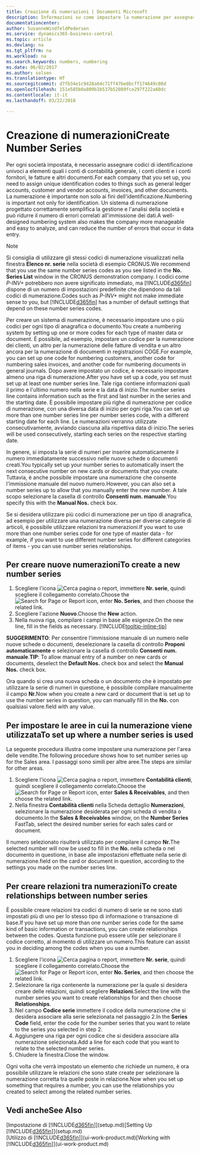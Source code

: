 ```yaml
---
title: Creazione di numerazioni | Documenti Microsoft
description: Informazioni su come impostare la numerazione per assegnare codici di identificazione univoci a conti e documenti in Business Central.
documentationcenter: 
author: SusanneWindfeldPedersen
ms.service: dynamics365-business-central
ms.topic: article
ms.devlang: na
ms.tgt_pltfrm: na
ms.workload: na
ms.search.keywords: numbers, numbering
ms.date: 06/02/2017
ms.author: solsen
ms.translationtype: HT
ms.sourcegitcommit: d7fb34e1c9428a64c71ff47be8bcff174649c00d
ms.openlocfilehash: 151e585b0a809b1b537b52089fce297f222a60dc
ms.contentlocale: it-it
ms.lasthandoff: 03/22/2018

---
```

# <a name="create-number-series"></a><span data-ttu-id="8a82b-103">Creazione di numerazioni</span><span class="sxs-lookup"><span data-stu-id="8a82b-103">Create Number Series</span></span>
<span data-ttu-id="8a82b-104">Per ogni società impostata, è necessario assegnare codici di identificazione univoci a elementi quali i conti di contabilità generale, i conti clienti e i conti fornitori, le fatture e altri documenti.</span><span class="sxs-lookup"><span data-stu-id="8a82b-104">For each company that you set up, you need to assign unique identification codes to things such as general ledger accounts, customer and vendor accounts, invoices, and other documents.</span></span> <span data-ttu-id="8a82b-105">La numerazione è importante non solo ai fini dell'identificazione.</span><span class="sxs-lookup"><span data-stu-id="8a82b-105">Numbering is important not only for identification.</span></span> <span data-ttu-id="8a82b-106">Un sistema di numerazione progettato correttamente semplifica la gestione e l'analisi della società e può ridurre il numero di errori correlati all'immissione dei dati.</span><span class="sxs-lookup"><span data-stu-id="8a82b-106">A well-designed numbering system also makes the company more manageable and easy to analyze, and can reduce the number of errors that occur in data entry.</span></span>

> [!NOTE]  
>   <span data-ttu-id="8a82b-107">Si consiglia di utilizzare gli stessi codici di numerazione visualizzati nella finestra **Elenco nr. serie** nella società di esempio CRONUS.</span><span class="sxs-lookup"><span data-stu-id="8a82b-107">We recommend that you use the same number series codes as you see listed in the **No. Series List** window in the CRONUS demonstration company.</span></span> <span data-ttu-id="8a82b-108">I codici come *P-INV+* potrebbero non avere significato immediato, ma [!INCLUDE[d365fin](includes/d365fin_md.md)] dispone di un numero di impostazioni predefinite che dipendono da tali codici di numerazione.</span><span class="sxs-lookup"><span data-stu-id="8a82b-108">Codes such as *P-INV+* might not make immediate sense to you, but [!INCLUDE[d365fin](includes/d365fin_md.md)] has a number of default settings that depend on these number series codes.</span></span>

<span data-ttu-id="8a82b-109">Per creare un sistema di numerazione, è necessario impostare uno o più codici per ogni tipo di anagrafica o documento.</span><span class="sxs-lookup"><span data-stu-id="8a82b-109">You create a numbering system by setting up one or more codes for each type of master data or document.</span></span> <span data-ttu-id="8a82b-110">È possibile, ad esempio, impostare un codice per la numerazione dei clienti, un altro per la numerazione delle fatture di vendita e un altro ancora per la numerazione di documenti in registrazioni COGE.</span><span class="sxs-lookup"><span data-stu-id="8a82b-110">For example, you can set up one code for numbering customers, another code for numbering sales invoices, and another code for numbering documents in general journals.</span></span> <span data-ttu-id="8a82b-111">Dopo avere impostato un codice, è necessario impostare almeno una riga di numerazione.</span><span class="sxs-lookup"><span data-stu-id="8a82b-111">After you have set up a code, you set must set up at least one number series line.</span></span> <span data-ttu-id="8a82b-112">Tale riga contiene informazioni quali il primo e l'ultimo numero nella serie e la data di inizio.</span><span class="sxs-lookup"><span data-stu-id="8a82b-112">The number series line contains information such as the first and last number in the series and the starting date.</span></span> <span data-ttu-id="8a82b-113">È possibile impostare più righe di numerazione per codice di numerazione, con una diversa data di inizio per ogni riga.</span><span class="sxs-lookup"><span data-stu-id="8a82b-113">You can set up more than one number series line per number series code, with a different starting date for each line.</span></span> <span data-ttu-id="8a82b-114">Le numerazioni verranno utilizzate consecutivamente, avviando ciascuna alla rispettiva data di inizio.</span><span class="sxs-lookup"><span data-stu-id="8a82b-114">The series will be used consecutively, starting each series on the respective starting date.</span></span>

<span data-ttu-id="8a82b-115">In genere, si imposta la serie di numeri per inserire automaticamente il numero immediatamente successivo nelle nuove schede o documenti creati.</span><span class="sxs-lookup"><span data-stu-id="8a82b-115">You typically set up your number series to automatically insert the next consecutive number on new cards or documents that you create.</span></span> <span data-ttu-id="8a82b-116">Tuttavia, è anche possibile impostare una numerazione che consente l'immissione manuale del nuovo numero.</span><span class="sxs-lookup"><span data-stu-id="8a82b-116">However, you can also set a number series up to allow that you manually enter the new number.</span></span> <span data-ttu-id="8a82b-117">A tale scopo selezionare la casella di controllo **Consenti num. manuale**.</span><span class="sxs-lookup"><span data-stu-id="8a82b-117">You specify this with the **Manual Nos.** check box.</span></span>

<span data-ttu-id="8a82b-118">Se si desidera utilizzare più codici di numerazione per un tipo di anagrafica, ad esempio per utilizzare una numerazione diversa per diverse categorie di articoli, è possibile utilizzare relazioni tra numerazioni.</span><span class="sxs-lookup"><span data-stu-id="8a82b-118">If you want to use more than one number series code for one type of master data - for example, if you want to use different number series for different categories of items - you can use number series relationships.</span></span>

## <a name="to-create-a-new-number-series"></a><span data-ttu-id="8a82b-119">Per creare nuove numerazioni</span><span class="sxs-lookup"><span data-stu-id="8a82b-119">To create a new number series</span></span>
1. <span data-ttu-id="8a82b-120">Scegliere l'icona ![Cerca pagina o report](media/ui-search/search_small.png "icona Cerca pagina o report"), immettere **Nr. serie**, quindi scegliere il collegamento correlato.</span><span class="sxs-lookup"><span data-stu-id="8a82b-120">Choose the ![Search for Page or Report](media/ui-search/search_small.png "Search for Page or Report icon") icon, enter **No. Series**, and then choose the related link.</span></span>
2. <span data-ttu-id="8a82b-121">Scegliere l'azione **Nuovo**.</span><span class="sxs-lookup"><span data-stu-id="8a82b-121">Choose the **New** action.</span></span>
3. <span data-ttu-id="8a82b-122">Nella nuova riga, compilare i campi in base alle esigenze.</span><span class="sxs-lookup"><span data-stu-id="8a82b-122">On the new line, fill in the fields as necessary.</span></span> [!INCLUDE[tooltip-inline-tip](includes/tooltip-inline-tip_md.md)]

<span data-ttu-id="8a82b-123">**SUGGERIMENTO**: Per consentire l'immissione manuale di un numero nelle nuove schede o documenti, deselezionare la casella di controllo **Proponi automaticamente** e selezionare la casella di controllo **Consenti num. manuale**.</span><span class="sxs-lookup"><span data-stu-id="8a82b-123">**TIP**: To allow manual entry of a number on new cards or documents, deselect the **Default Nos.** check box and select the **Manual Nos.** check box.</span></span>

<span data-ttu-id="8a82b-124">Ora quando si crea una nuova scheda o un documento che è impostato per utilizzare la serie di numeri in questione, è possibile compilare manualmente il campo **Nr.**</span><span class="sxs-lookup"><span data-stu-id="8a82b-124">Now when you create a new card or document that is set up to use the number series in question, you can manually fill in the **No.**</span></span> <span data-ttu-id="8a82b-125">con qualsiasi valore.</span><span class="sxs-lookup"><span data-stu-id="8a82b-125">field with any value.</span></span>  

## <a name="to-set-up-where-a-number-series-is-used"></a><span data-ttu-id="8a82b-126">Per impostare le aree in cui la numerazione viene utilizzata</span><span class="sxs-lookup"><span data-stu-id="8a82b-126">To set up where a number series is used</span></span>
<span data-ttu-id="8a82b-127">La seguente procedura illustra come impostare una numerazione per l'area delle vendite.</span><span class="sxs-lookup"><span data-stu-id="8a82b-127">The following procedure shows how to set number series up for the Sales area.</span></span> <span data-ttu-id="8a82b-128">I passaggi sono simili per altre aree.</span><span class="sxs-lookup"><span data-stu-id="8a82b-128">The steps are similar for other areas.</span></span>
1. <span data-ttu-id="8a82b-129">Scegliere l'icona ![Cerca pagina o report](media/ui-search/search_small.png "icona Cerca pagina o report"), immettere **Contabilità clienti**, quindi scegliere il collegamento correlato.</span><span class="sxs-lookup"><span data-stu-id="8a82b-129">Choose the ![Search for Page or Report](media/ui-search/search_small.png "Search for Page or Report icon") icon, enter **Sales & Receivables**, and then choose the related link.</span></span>
2. <span data-ttu-id="8a82b-130">Nella finestra **Contabilità clienti** nella Scheda dettaglio **Numerazioni**, selezionare la numerazione desiderata per ogni scheda di vendita o documento.</span><span class="sxs-lookup"><span data-stu-id="8a82b-130">In the **Sales & Receivables** window, on the **Number Series** FastTab, select the desired number series for each sales card or document.</span></span>

<span data-ttu-id="8a82b-131">Il numero selezionato risulterà utilizzato per compilare il campo **Nr.**</span><span class="sxs-lookup"><span data-stu-id="8a82b-131">The selected number will now be used to fill in the **No.**</span></span> <span data-ttu-id="8a82b-132">nella scheda o nel documento in questione, in base alle impostazioni effettuate nella serie di numerazione.</span><span class="sxs-lookup"><span data-stu-id="8a82b-132">field on the card or document in question, according to the settings you made on the number series line.</span></span>

## <a name="to-create-relationships-between-number-series"></a><span data-ttu-id="8a82b-133">Per creare relazioni tra numerazioni</span><span class="sxs-lookup"><span data-stu-id="8a82b-133">To create relationships between number series</span></span>
<span data-ttu-id="8a82b-134">È possibile creare relazioni tra codici di numero di serie se ne sono stati impostati più di uno per lo stesso tipo di informazione o transazione di base.</span><span class="sxs-lookup"><span data-stu-id="8a82b-134">If you have set up more than one number series code for the same kind of basic information or transactions, you can create relationships between the codes.</span></span> <span data-ttu-id="8a82b-135">Questa funzione può essere utile per selezionare il codice corretto, al momento di utilizzare un numero.</span><span class="sxs-lookup"><span data-stu-id="8a82b-135">This feature can assist you in deciding among the codes when you use a number.</span></span>

1. <span data-ttu-id="8a82b-136">Scegliere l'icona ![Cerca pagina o report](media/ui-search/search_small.png "icona Cerca pagina o report"), immettere **Nr. serie**, quindi scegliere il collegamento correlato.</span><span class="sxs-lookup"><span data-stu-id="8a82b-136">Choose the ![Search for Page or Report](media/ui-search/search_small.png "Search for Page or Report icon") icon, enter **No. Series**, and then choose the related link.</span></span>
2. <span data-ttu-id="8a82b-137">Selezionare la riga contenente la numerazione per la quale si desidera creare delle relazioni, quindi scegliere **Relazioni**.</span><span class="sxs-lookup"><span data-stu-id="8a82b-137">Select the line with the number series you want to create relationships for and then choose **Relationships**.</span></span>
3. <span data-ttu-id="8a82b-138">Nel campo **Codice serie** immettere il codice della numerazione che si desidera associare alla serie selezionata nel passaggio 2.</span><span class="sxs-lookup"><span data-stu-id="8a82b-138">In the **Series Code** field, enter the code for the number series that you want to relate to the series you selected in step 2.</span></span>
4. <span data-ttu-id="8a82b-139">Aggiungere una riga per ogni codice che si desidera associare alla numerazione selezionata.</span><span class="sxs-lookup"><span data-stu-id="8a82b-139">Add a line for each code that you want to relate to the selected number series.</span></span>
5. <span data-ttu-id="8a82b-140">Chiudere la finestra.</span><span class="sxs-lookup"><span data-stu-id="8a82b-140">Close the window.</span></span>

<span data-ttu-id="8a82b-141">Ogni volta che verrà impostato un elemento che richiede un numero, è ora possibile utilizzare le relazioni che sono state create per selezionare la numerazione corretta tra quelle poste in relazione.</span><span class="sxs-lookup"><span data-stu-id="8a82b-141">Now when you set up something that requires a number, you can use the relationships you created to select among the related number series.</span></span>

## <a name="see-also"></a><span data-ttu-id="8a82b-142">Vedi anche</span><span class="sxs-lookup"><span data-stu-id="8a82b-142">See Also</span></span>
<span data-ttu-id="8a82b-143">[Impostazione di [!INCLUDE[d365fin](includes/d365fin_md.md)]](setup.md)</span><span class="sxs-lookup"><span data-stu-id="8a82b-143">[Setting Up [!INCLUDE[d365fin](includes/d365fin_md.md)]](setup.md)</span></span>  
<span data-ttu-id="8a82b-144">[Utilizzo di [!INCLUDE[d365fin](includes/d365fin_md.md)]](ui-work-product.md)</span><span class="sxs-lookup"><span data-stu-id="8a82b-144">[Working with [!INCLUDE[d365fin](includes/d365fin_md.md)]](ui-work-product.md)</span></span>  

